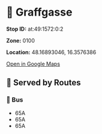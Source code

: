 # 🚉 Graffgasse


**Stop ID:** at:49:1572:0:2

**Zone:** 0100

**Location:** 48.16893046, 16.3576386

[Open in Google Maps](https://www.google.com/maps?q=48.16893046,16.3576386)

## 🚆 Served by Routes

### 🚌 Bus
- 65A
- 65A
- 65A